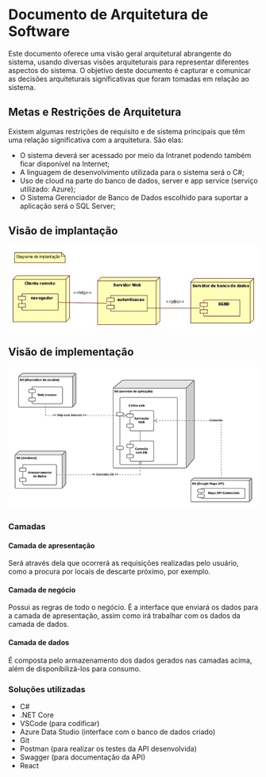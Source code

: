 # Documento de Arquitetura de Software #

Este documento oferece uma visão geral arquitetural abrangente do sistema, usando diversas visões arquiteturais para representar diferentes aspectos do sistema. 
O objetivo deste documento é capturar e comunicar as decisões arquiteturais significativas que foram tomadas em relação ao sistema. 

## Metas e Restrições de Arquitetura ##

Existem algumas restrições de requisito e de sistema principais que têm uma relação significativa com a arquitetura. São elas:

- O sistema deverá ser acessado por meio da Intranet podendo também ficar disponível na Internet;
- A linguagem de desenvolvimento utilizada para o sistema será o C#;
- Uso de cloud na parte do banco de dados, server e app service (serviço utilizado: Azure);
- O Sistema Gerenciador de Banco de Dados escolhido para suportar a aplicação será o SQL Server;

## Visão de implantação ##

![Diagrama de implantação](img/diagrama_implantacao.png)

## Visão de implementação ##

![Diagrama de implementação](img/diagrama_implementacao.png)

### Camadas ###

#### Camada de apresentação 
Será através dela que ocorrerá as requisições realizadas pelo usuário, como a procura por locais de descarte próximo, por exemplo.

#### Camada de negócio 
Possui as regras de todo o negócio. É a interface que enviará os dados para a camada de apresentação, assim como irá trabalhar com os dados da camada de dados.

#### Camada de dados
É composta pelo armazenamento dos dados gerados nas camadas acima, além de disponibilizá-los para consumo.

### Soluções utilizadas ###

- C#
- .NET Core
- VSCode (para codificar)
- Azure Data Studio (interface com o banco de dados criado)
- Git 
- Postman (para realizar os testes da API desenvolvida)
- Swagger (para documentação da API)
- React 
